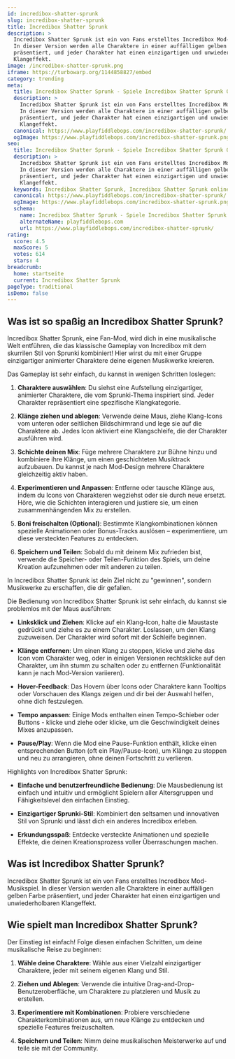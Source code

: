 ```yaml
---
id: incredibox-shatter-sprunk
slug: incredibox-shatter-sprunk
title: Incredibox Shatter Sprunk
description: >
  Incredibox Shatter Sprunk ist ein von Fans erstelltes Incredibox Mod-Musikspiel.
  In dieser Version werden alle Charaktere in einer auffälligen gelben Farbe
  präsentiert, und jeder Charakter hat einen einzigartigen und unwiederholbaren
  Klangeffekt.
image: /incredibox-shatter-sprunk.png
iframe: https://turbowarp.org/1144858827/embed
category: trending
meta:
  title: Incredibox Shatter Sprunk - Spiele Incredibox Shatter Sprunk Online
  description: >
    Incredibox Shatter Sprunk ist ein von Fans erstelltes Incredibox Mod-Musikspiel.
    In dieser Version werden alle Charaktere in einer auffälligen gelben Farbe
    präsentiert, und jeder Charakter hat einen einzigartigen und unwiederholbaren
    Klangeffekt.
  canonical: https://www.playfiddlebops.com/incredibox-shatter-sprunk/
  ogImage: https://www.playfiddlebops.com/incredibox-shatter-sprunk.png
seo:
  title: Incredibox Shatter Sprunk - Spiele Incredibox Shatter Sprunk Online
  description: >
    Incredibox Shatter Sprunk ist ein von Fans erstelltes Incredibox Mod-Musikspiel.
    In dieser Version werden alle Charaktere in einer auffälligen gelben Farbe
    präsentiert, und jeder Charakter hat einen einzigartigen und unwiederholbaren
    Klangeffekt.
  keywords: Incredibox Shatter Sprunk, Incredibox Shatter Sprunk online
  canonical: https://www.playfiddlebops.com/incredibox-shatter-sprunk/
  ogImage: https://www.playfiddlebops.com/incredibox-shatter-sprunk.png
  schema:
    name: Incredibox Shatter Sprunk - Spiele Incredibox Shatter Sprunk Online
    alternateName: playfiddlebops.com
    url: https://www.playfiddlebops.com/incredibox-shatter-sprunk/
rating:
  score: 4.5
  maxScore: 5
  votes: 614
  stars: 4
breadcrumb:
  home: startseite
  current: Incredibox Shatter Sprunk
pageType: traditional
isDemo: false
---
```


## Was ist so spaßig an Incredibox Shatter Sprunk?

Incredibox Shatter Sprunk, eine Fan-Mod, wird dich in eine musikalische Welt entführen, die das klassische Gameplay von Incredibox mit dem skurrilen Stil von Sprunki kombiniert! Hier wirst du mit einer Gruppe einzigartiger animierter Charaktere deine eigenen Musikwerke kreieren.

Das Gameplay ist sehr einfach, du kannst in wenigen Schritten loslegen:

1. **Charaktere auswählen**: Du siehst eine Aufstellung einzigartiger, animierter Charaktere, die vom Sprunki-Thema inspiriert sind. Jeder Charakter repräsentiert eine spezifische Klangkategorie.

1. **Klänge ziehen und ablegen**: Verwende deine Maus, ziehe Klang-Icons vom unteren oder seitlichen Bildschirmrand und lege sie auf die Charaktere ab. Jedes Icon aktiviert eine Klangschleife, die der Charakter ausführen wird.

1. **Schichte deinen Mix**: Füge mehrere Charaktere zur Bühne hinzu und kombiniere ihre Klänge, um einen geschichteten Musiktrack aufzubauen. Du kannst je nach Mod-Design mehrere Charaktere gleichzeitig aktiv haben.

1. **Experimentieren und Anpassen**: Entferne oder tausche Klänge aus, indem du Icons von Charakteren wegziehst oder sie durch neue ersetzt. Höre, wie die Schichten interagieren und justiere sie, um einen zusammenhängenden Mix zu erstellen.

1. **Boni freischalten (Optional)**: Bestimmte Klangkombinationen können spezielle Animationen oder Bonus-Tracks auslösen – experimentiere, um diese versteckten Features zu entdecken.

1. **Speichern und Teilen**: Sobald du mit deinem Mix zufrieden bist, verwende die Speicher- oder Teilen-Funktion des Spiels, um deine Kreation aufzunehmen oder mit anderen zu teilen.

In Incredibox Shatter Sprunk ist dein Ziel nicht zu "gewinnen", sondern Musikwerke zu erschaffen, die dir gefallen.

Die Bedienung von Incredibox Shatter Sprunk ist sehr einfach, du kannst sie problemlos mit der Maus ausführen:

- **Linksklick und Ziehen**: Klicke auf ein Klang-Icon, halte die Maustaste gedrückt und ziehe es zu einem Charakter. Loslassen, um den Klang zuzuweisen. Der Charakter wird sofort mit der Schleife beginnen.

- **Klänge entfernen**: Um einen Klang zu stoppen, klicke und ziehe das Icon vom Charakter weg, oder in einigen Versionen rechtsklicke auf den Charakter, um ihn stumm zu schalten oder zu entfernen (Funktionalität kann je nach Mod-Version variieren).

- **Hover-Feedback**: Das Hovern über Icons oder Charaktere kann Tooltips oder Vorschauen des Klangs zeigen und dir bei der Auswahl helfen, ohne dich festzulegen.

- **Tempo anpassen**: Einige Mods enthalten einen Tempo-Schieber oder Buttons - klicke und ziehe oder klicke, um die Geschwindigkeit deines Mixes anzupassen.

- **Pause/Play**: Wenn die Mod eine Pause-Funktion enthält, klicke einen entsprechenden Button (oft ein Play/Pause-Icon), um Klänge zu stoppen und neu zu arrangieren, ohne deinen Fortschritt zu verlieren.

Highlights von Incredibox Shatter Sprunk:

- **Einfache und benutzerfreundliche Bedienung**: Die Mausbedienung ist einfach und intuitiv und ermöglicht Spielern aller Altersgruppen und Fähigkeitslevel den einfachen Einstieg.

- **Einzigartiger Sprunki-Stil**: Kombiniert den seltsamen und innovativen Stil von Sprunki und lässt dich ein anderes Incredibox erleben.

- **Erkundungsspaß**: Entdecke versteckte Animationen und spezielle Effekte, die deinen Kreationsprozess voller Überraschungen machen.

## Was ist Incredibox Shatter Sprunk?

Incredibox Shatter Sprunk ist ein von Fans erstelltes Incredibox Mod-Musikspiel. In dieser Version werden alle Charaktere in einer auffälligen gelben Farbe präsentiert, und jeder Charakter hat einen einzigartigen und unwiederholbaren Klangeffekt.

## Wie spielt man Incredibox Shatter Sprunk?

Der Einstieg ist einfach! Folge diesen einfachen Schritten, um deine musikalische Reise zu beginnen:

1. **Wähle deine Charaktere**: Wähle aus einer Vielzahl einzigartiger Charaktere, jeder mit seinem eigenen Klang und Stil.

1. **Ziehen und Ablegen**: Verwende die intuitive Drag-and-Drop-Benutzeroberfläche, um Charaktere zu platzieren und Musik zu erstellen.

1. **Experimentiere mit Kombinationen**: Probiere verschiedene Charakterkombinationen aus, um neue Klänge zu entdecken und spezielle Features freizuschalten.

1. **Speichern und Teilen**: Nimm deine musikalischen Meisterwerke auf und teile sie mit der Community.